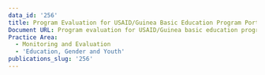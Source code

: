 ```yaml
---
data_id: '256'
title: Program Evaluation for USAID/Guinea Basic Education Program Portfolio
Document URL: Program evaluation for USAID/Guinea basic education program portfolio
Practice Area:
  - Monitoring and Evaluation
  - 'Education, Gender and Youth'
publications_slug: '256'
---
```

